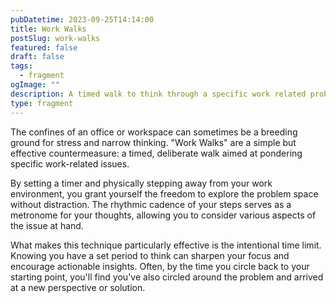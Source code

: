 ```yaml
---
pubDatetime: 2023-09-25T14:14:00
title: Work Walks
postSlug: work-walks
featured: false
draft: false
tags:
  - fragment
ogImage: ""
description: A timed walk to think through a specific work related problem.
type: fragment
---
```

The confines of an office or workspace can sometimes be a breeding ground for stress and narrow thinking. "Work Walks" are a simple but effective countermeasure: a timed, deliberate walk aimed at pondering specific work-related issues.

By setting a timer and physically stepping away from your work environment, you grant yourself the freedom to explore the problem space without distraction. The rhythmic cadence of your steps serves as a metronome for your thoughts, allowing you to consider various aspects of the issue at hand.

What makes this technique particularly effective is the intentional time limit. Knowing you have a set period to think can sharpen your focus and encourage actionable insights. Often, by the time you circle back to your starting point, you'll find you've also circled around the problem and arrived at a new perspective or solution.